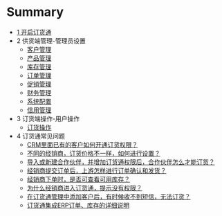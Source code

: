 ﻿# Summary

* [1 开启订货通](7.1启用订货通.md)
* 2 供货端管理-管理员设置
	* [客户管理](7.2客户管理.md)
	* [产品管理](7.2产品管理.md)
	* [库存管理](7.2库存管理.md)
	* [订单管理](7.2订单管理.md)
	* [促销管理](7.2促销管理.md)
	* [财务管理](7.2财务管理.md)
	* [系统配置](7.2系统配置.md)
	* [信用管理](7.2信用管理.md)
* 3 订货端操作-用户操作
	* [订货操作](7.3下游订货.md)
* 4 订货通常见问题
    * [CRM里面已有的客户如何开通订货权限？](订货通常见问题/CRM里面已有的客户如何开通订货权限？.md)
    * [不同的经销商，订货价格不一样，如何进行设置？](订货通常见问题/不同的经销商，订货价格不一样，如何进行设置？.md)
    * [导入或新建合作伙伴，并增加订货通权限后，合作伙伴怎么才能订货？](订货通常见问题/导入或新建合作伙伴，并增加订货通权限后，合作伙伴怎么才能订货？.md)
    * [经销商提交订单后，上游怎样进行订单确认和发货？](订货通常见问题/经销商提交订单后，上游怎样进行订单确认和发货？.md)
    * [经销商下单时，是否可查看可用库存？](订货通常见问题/经销商下单时，是否可查看可用库存？.md)
    * [为什么经销商进入订货通，提示没有权限？](订货通常见问题/为什么经销商进入订货通，提示没有权限？.md)
    * [在订货通管理中添加客户后，有时候收不到短信，无法订货？](订货通常见问题/在订货通管理中添加客户后，有时候收不到短信，无法订货？.md)
    * [订货通集成ERP订单、库存的详细说明](订货通常见问题/订货通集成ERP订单、库存的详细说明.md)
